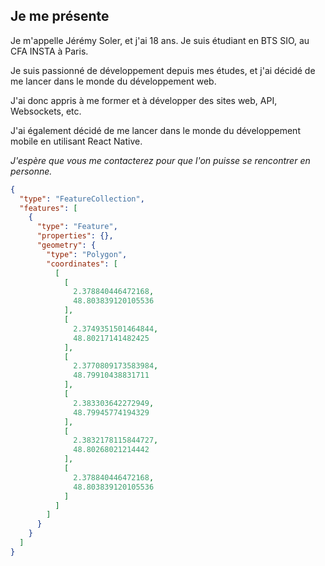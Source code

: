 ## Je me présente

Je m'appelle Jérémy Soler, et j'ai 18 ans. Je suis étudiant en BTS SIO, au CFA INSTA à Paris.

Je suis passionné de développement depuis mes études, et j'ai décidé de me lancer dans le monde du développement web.

J'ai donc appris à me former et à développer des sites web, API, Websockets, etc.

J'ai également décidé de me lancer dans le monde du développement mobile en utilisant React Native.

*J'espère que vous me contacterez pour que l'on puisse se rencontrer en personne.*


```geojson
{
  "type": "FeatureCollection",
  "features": [
    {
      "type": "Feature",
      "properties": {},
      "geometry": {
        "type": "Polygon",
        "coordinates": [
          [
            [
              2.378840446472168,
              48.803839120105536
            ],
            [
              2.3749351501464844,
              48.80217141482425
            ],
            [
              2.3770809173583984,
              48.79910438831711
            ],
            [
              2.383303642272949,
              48.79945774194329
            ],
            [
              2.3832178115844727,
              48.80268021214442
            ],
            [
              2.378840446472168,
              48.803839120105536
            ]
          ]
        ]
      }
    }
  ]
}
```